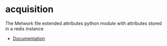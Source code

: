 # acquisition

The Metwork file extended attributes python module with attributes stored in a redis instance

- [Documentation](https://metwork-framework.org/pub/misc/acquisition/doc/)

